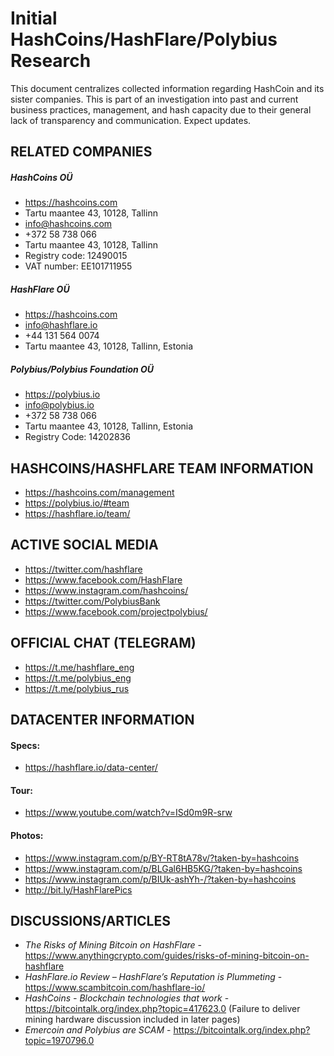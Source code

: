 # Initial HashCoins/HashFlare/Polybius Research

This document centralizes collected information regarding HashCoin and its sister companies. This 
is part of an investigation into past and current business practices, management, and 
hash capacity due to their general lack of transparency and communication.   Expect 
updates.


## RELATED COMPANIES
##### HashCoins OÜ
 - https://hashcoins.com
 - Tartu maantee 43, 10128, Tallinn
 - info@hashcoins.com
 - +372 58 738 066
 -  Tartu maantee 43, 10128, Tallinn
 - Registry code: 12490015
 - VAT number: EE101711955

 ##### HashFlare OÜ
 - https://hashcoins.com
 - info@hashflare.io
 - +44 131 564 0074
 - Tartu maantee 43, 10128, Tallinn, Estonia

##### Polybius/Polybius Foundation OÜ
 - https://polybius.io
 - info@polybius.io  
 - +372 58 738 066
 -  Tartu maantee 43, 10128, Tallinn, Estonia
 -  Registry Code: 14202836
 
 
 ## HASHCOINS/HASHFLARE TEAM INFORMATION
 - https://hashcoins.com/management
 - https://polybius.io/#team
 - https://hashflare.io/team/

## ACTIVE SOCIAL MEDIA
 - https://twitter.com/hashflare
 - https://www.facebook.com/HashFlare
 - https://www.instagram.com/hashcoins/
 - https://twitter.com/PolybiusBank
 - https://www.facebook.com/projectpolybius/
 
 ## OFFICIAL CHAT (TELEGRAM)
 - https://t.me/hashflare_eng
 - https://t.me/polybius_eng
 - https://t.me/polybius_rus

## DATACENTER INFORMATION
 #### Specs:
  - https://hashflare.io/data-center/

  #### Tour:
  - https://www.youtube.com/watch?v=ISd0m9R-srw

  #### Photos:
 - https://www.instagram.com/p/BY-RT8tA78v/?taken-by=hashcoins
 - https://www.instagram.com/p/BLGal6HB5KG/?taken-by=hashcoins
 - https://www.instagram.com/p/BIUk-ashYh-/?taken-by=hashcoins
 - http://bit.ly/HashFlarePics

## DISCUSSIONS/ARTICLES
 - *The Risks of Mining Bitcoin on HashFlare* - https://www.anythingcrypto.com/guides/risks-of-mining-bitcoin-on-hashflare
 - *HashFlare.io Review – HashFlare’s Reputation is Plummeting* - https://www.scambitcoin.com/hashflare-io/
 - *HashCоins - Blockchain technologies that work* - https://bitcointalk.org/index.php?topic=417623.0 
    (Failure to deliver mining hardware discussion included in later pages)
 - *Emercoin and Polybius are SCAM* - https://bitcointalk.org/index.php?topic=1970796.0 

